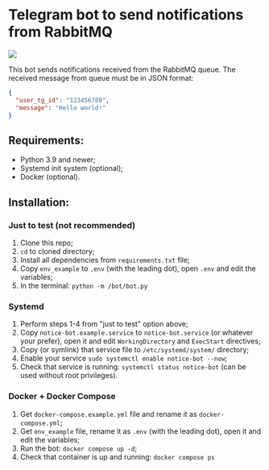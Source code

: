 # Telegram bot to send notifications from RabbitMQ

<a href="https://hub.docker.com/r/leontheprofess/aiogram_notice_rabbitmq"><img src="https://img.shields.io/badge/aiogram__notice__rabbitmq
-docker%20hub-blue"></a>

This bot sends notifications received from the RabbitMQ queue. The received message from queue must be in JSON format:

```json
{
  "user_tg_id": "123456789",
  "message": "Hello world!"
}
```

## Requirements:
* Python 3.9 and newer;   
* Systemd init system (optional);  
* Docker (optional).

## Installation:

### Just to test (not recommended)
1. Clone this repo;
2. `cd` to cloned directory;
3. Install all dependencies from `requirements.txt` file;
4. Copy `env_example` to `.env` (with the leading dot), open `.env` and edit the variables;
5. In the terminal: `python -m /bot/bot.py`

### Systemd 
1. Perform steps 1-4 from "just to test" option above;
2. Copy `notice-bot.example.service` to `notice-bot.service` (or whatever your prefer), open it and edit `WorkingDirectory` 
and `ExecStart` directives;
3. Copy (or symlink) that service file to `/etc/systemd/system/` directory;
4. Enable your service `sudo systemctl enable notice-bot --now`;
5. Check that service is running: `systemctl status notice-bot` (can be used without root privileges).

### Docker + Docker Compose
1. Get `docker-compose.example.yml` file and rename it as `docker-compose.yml`;
2. Get `env_example` file, rename it as `.env` (with the leading dot), open it and edit the variables;
3. Run the bot: `docker compose up -d`;
4. Check that container is up and running: `docker compose ps`